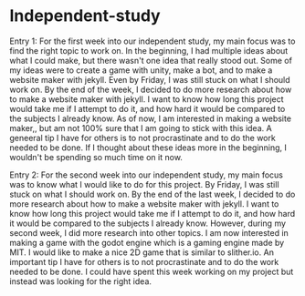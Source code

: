 # Independent-study
Entry 1:
For the first week into our independent study, my main focus was to find the right topic to work on. In the beginning, I had multiple ideas about what I could make, but there wasn't one idea that really stood out. Some of my ideas were to create a game with unity, make a bot, and to make a website maker with jekyll. Even by Friday, I was still stuck on what I should work on. By the end of the week, I decided to do more research about how to make a website maker with jekyll. I want to know how long this project would take me if I attempt to do it, and how hard it would be compared to the subjects I already know. As of now, I am interested in making a website maker,, but am not 100% sure that I am going to stick with this idea. A geneeral tip I have for others is to not procrastinate and to do the work needed to be done. If I thought about these ideas more in the beginning, I wouldn't be spending so much time on it now.

Entry 2:
For the second week into our independent study, my main focus was to know what I would like to do for this project. By Friday, I was still stuck on what I should work on. By the end of the last week, I decided to do more research about how to make a website maker with jekyll. I want to know how long this project would take me if I attempt to do it, and how hard it would be compared to the subjects I already know. However, during my second week, I did more research into other topics. I am now interested in making a game with the godot engine which is a gaming engine made by MIT. I would like to make a nice 2D game that is similar to slither.io. An important tip I have for others is to not procrastinate and to do the work needed to be done. I could have spent this week working on my project but instead was looking for the right idea.

